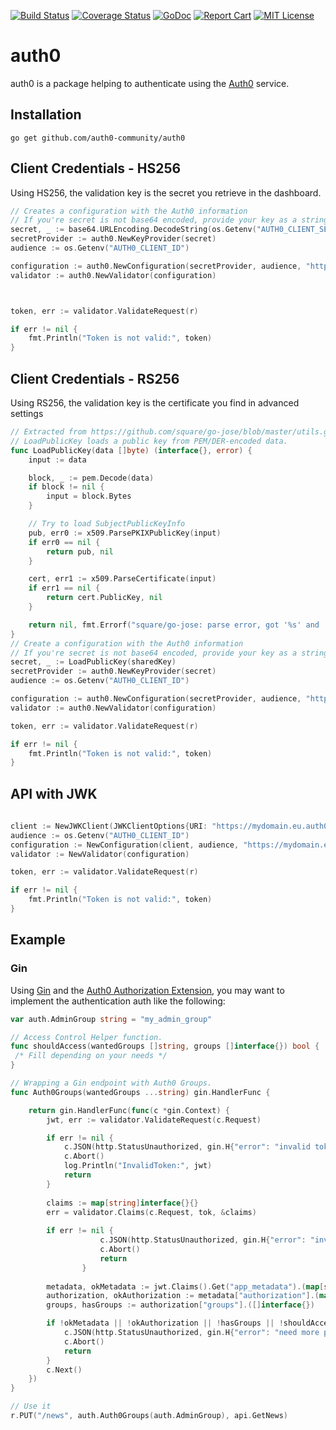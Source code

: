 [![Build Status](https://travis-ci.org/auth0-community/auth0.svg?branch=master)](https://travis-ci.org/auth0-community/auth0)
[![Coverage Status](https://coveralls.io/repos/github/auth0-community/auth0/badge.svg?branch=master)](https://coveralls.io/github/auth0-community/auth0?branch=master)
[![GoDoc](https://godoc.org/github.com/auth0-community/auth0?status.png)](https://godoc.org/github.com/auth0-community/auth0)
[![Report Cart](http://goreportcard.com/badge/auth0-community/auth0)](http://goreportcard.com/report/auth0-community/auth0)
[![MIT License](http://img.shields.io/badge/license-MIT-blue.svg?style=flat)](LICENSE)

# auth0

auth0 is a package helping to authenticate using the [Auth0](https://auth0.com) service.

## Installation 

```
go get github.com/auth0-community/auth0
```

## Client Credentials - HS256
Using HS256, the validation key is the secret you retrieve in the dashboard.
```go
// Creates a configuration with the Auth0 information
// If you're secret is not base64 encoded, provide your key as a string
secret, _ := base64.URLEncoding.DecodeString(os.Getenv("AUTH0_CLIENT_SECRET"))
secretProvider := auth0.NewKeyProvider(secret)
audience := os.Getenv("AUTH0_CLIENT_ID")

configuration := auth0.NewConfiguration(secretProvider, audience, "https://mydomain.eu.auth0.com/", jose.HS256)
validator := auth0.NewValidator(configuration)



token, err := validator.ValidateRequest(r)

if err != nil {
    fmt.Println("Token is not valid:", token)
}
```

## Client Credentials - RS256
Using RS256, the validation key is the certificate you find in advanced settings

```go
// Extracted from https://github.com/square/go-jose/blob/master/utils.go
// LoadPublicKey loads a public key from PEM/DER-encoded data.
func LoadPublicKey(data []byte) (interface{}, error) {
	input := data

	block, _ := pem.Decode(data)
	if block != nil {
		input = block.Bytes
	}

	// Try to load SubjectPublicKeyInfo
	pub, err0 := x509.ParsePKIXPublicKey(input)
	if err0 == nil {
		return pub, nil
	}

	cert, err1 := x509.ParseCertificate(input)
	if err1 == nil {
		return cert.PublicKey, nil
	}

	return nil, fmt.Errorf("square/go-jose: parse error, got '%s' and '%s'", err0, err1)
}
// Create a configuration with the Auth0 information
// If you're secret is not base64 encoded, provide your key as a string
secret, _ := LoadPublicKey(sharedKey)
secretProvider := auth0.NewKeyProvider(secret)
audience := os.Getenv("AUTH0_CLIENT_ID")

configuration := auth0.NewConfiguration(secretProvider, audience, "https://mydomain.eu.auth0.com/", jose.RS256)
validator := auth0.NewValidator(configuration)

token, err := validator.ValidateRequest(r)

if err != nil {
    fmt.Println("Token is not valid:", token)
}
```
## API with JWK

```go
   
client := NewJWKClient(JWKClientOptions{URI: "https://mydomain.eu.auth0.com/.well-known/jwks.json"})
audience := os.Getenv("AUTH0_CLIENT_ID")
configuration := NewConfiguration(client, audience, "https://mydomain.eu.auth0.com/", jose.RS256)
validator := NewValidator(configuration)

token, err := validator.ValidateRequest(r)

if err != nil {
    fmt.Println("Token is not valid:", token)
}
```
## Example

### Gin

Using [Gin](https://github.com/gin-gonic/gin) and the [Auth0 Authorization Extension](https://auth0.com/docs/extensions/authorization-extension), you 
may want to implement the authentication auth like the following:

```go
var auth.AdminGroup string = "my_admin_group"

// Access Control Helper function.
func shouldAccess(wantedGroups []string, groups []interface{}) bool { 
 /* Fill depending on your needs */
}

// Wrapping a Gin endpoint with Auth0 Groups.
func Auth0Groups(wantedGroups ...string) gin.HandlerFunc {

	return gin.HandlerFunc(func(c *gin.Context) {
		jwt, err := validator.ValidateRequest(c.Request)

		if err != nil {
			c.JSON(http.StatusUnauthorized, gin.H{"error": "invalid token"})
			c.Abort()
			log.Println("InvalidToken:", jwt)
			return
		}
        
        claims := map[string]interface{}{}
        err = validator.Claims(c.Request, tok, &claims)
        
        if err != nil {
        			c.JSON(http.StatusUnauthorized, gin.H{"error": "invalid claims"})
        			c.Abort()
        			return
        		}
        		
		metadata, okMetadata := jwt.Claims().Get("app_metadata").(map[string]interface{})
		authorization, okAuthorization := metadata["authorization"].(map[string]interface{})
		groups, hasGroups := authorization["groups"].([]interface{})

		if !okMetadata || !okAuthorization || !hasGroups || !shouldAccess(wantedGroups, groups) {
			c.JSON(http.StatusUnauthorized, gin.H{"error": "need more privileges"})
			c.Abort()
			return
		}
		c.Next()
	})
}

// Use it
r.PUT("/news", auth.Auth0Groups(auth.AdminGroup), api.GetNews)
```
